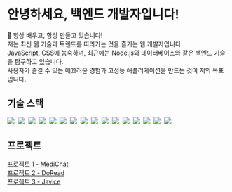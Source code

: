 <h1>안녕하세요, 백엔드 개발자입니다!</h1>
<p>
   🌱 항상 배우고, 항상 만들고 있습니다!<br> 저는 최신 웹 기술과 트렌드를 따라가는 것을 즐기는 웹 개발자입니다.<br> JavaScript, CSS에 능숙하며, 
   최근에는 Node.js와 데이터베이스와 같은 백엔드 기술을 탐구하고 있습니다.<br>
   사용자가 즐길 수 있는 매끄러운 경험과 고성능 애플리케이션을 만드는 것이 저의 목표입니다.

</p>
 
<h2>기술 스택</h2>
<p>
    <img src="https://img.shields.io/badge/Java-007396?style=flat-square&logo=Java&logoColor=white"/>&nbsp
    <img src="https://img.shields.io/badge/Spring-6DB33F?style=flat-square&logo=Spring&logoColor=white"/>&nbsp
    <img src="https://img.shields.io/badge/HTML5-E34F26?style=flat-square&logo=HTML5&logoColor=white"/>&nbsp
    <img src="https://img.shields.io/badge/CSS3-1572B6?style=flat-square&logo=CSS3&logoColor=white"/>&nbsp
    <img src="https://img.shields.io/badge/JavaScript-F7DF1E?style=flat-square&logo=JavaScript&logoColor=white"/>&nbsp
    <img src="https://img.shields.io/badge/jQuery-0769AD?style=flat-square&logo=jQuery&logoColor=white"/>&nbsp
    <img src="https://img.shields.io/badge/Node.js-339933?style=flat-square&logo=Node.js&logoColor=white"/>&nbsp
    <img src="https://img.shields.io/badge/Thymeleaf-005F0F?style=flat-square&logo=Thymeleaf&logoColor=white"/>&nbsp
    <img src="https://img.shields.io/badge/Oracle-F80000?style=flat-square&logo=Oracle&logoColor=white"/>&nbsp
    <img src="https://img.shields.io/badge/MariaDB-003545?style=flat-square&logo=MariaDB&logoColor=white"/>&nbsp
    <img src="https://img.shields.io/badge/MySQL-4479A1?style=flat-square&logo=MySQL&logoColor=white"/>&nbsp
    <img src="https://img.shields.io/badge/Git-F05032?style=flat-square&logo=Git&logoColor=white"/>&nbsp
    <img src="https://img.shields.io/badge/Kotlin-7F52FF?style=flat-square&logo=Kotlin&logoColor=white"/>&nbsp
    <img src="https://img.shields.io/badge/Linux-FCC624?style=flat-square&logo=Linux&logoColor=white"/>&nbsp
    <img src="https://img.shields.io/badge/Apache-D22128?style=flat-square&logo=Apache&logoColor=white"/>&nbsp
    <img src="https://img.shields.io/badge/Docker-2496ED?style=flat-square&logo=Docker&logoColor=white"/>&nbsp
</p>
 
<h2>프로젝트</h2>
<ul style="list-style: none; padding: 0;">
    <li><a href="https://github.com/soso071/MediChat">프로젝트 1 - MediChat</a></li>
    <li><a href="https://github.com/soso071/Doread.git">프로젝트 2 - DoRead</a></li>
    <li><a href="https://github.com/soso071/Memo_aplication">프로젝트 3 - Javice</a></li>
</ul>
 
<p>
    <a href="https://github.com/ZeroBin-dev"></a>
    <a href="https://zerobin-dev.tistory.com/"></a>
</p>

